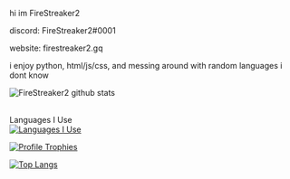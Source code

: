 hi im FireStreaker2

discord: FireStreaker2#0001

website: firestreaker2.gq


i enjoy python, html/js/css, and messing around with random languages i dont know


![FireStreaker2 github stats](https://github-readme-stats.vercel.app/api?username=FireStreaker2&show_icons=true&hide_border=true)    
</br>

Languages I Use
</br>
[![Languages I Use](https://skillicons.dev/icons?i=js,html,css,py)](https://skillicons.dev)
</br>

[![Profile Trophies](https://github-profile-trophy.vercel.app/?username=ryo-ma&theme=darkhub)](https://github.com/ryo-ma/github-profile-trophy)
</br>

[![Top Langs](https://github-readme-stats.vercel.app/api/top-langs/?username=FireStreaker2)](https://github.com/anuraghazra/github-readme-stats)

